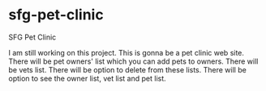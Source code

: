 # sfg-pet-clinic
SFG Pet Clinic

I am still working on this project. This is gonna be a pet clinic web site.
There will be pet owners' list which you can add pets to owners.
There will be vets list.
There will be option to delete from these lists.
There will be option to see the owner list, vet list and pet list.



